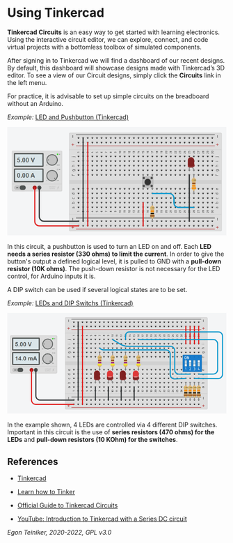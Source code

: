# Using Tinkercad

**Tinkercad Circuits** is an easy way to get started with learning electronics. 
Using the interactive circuit editor, we can explore, connect, and code virtual projects with a bottomless toolbox of simulated components.

After signing in to Tinkercad we will find a dashboard of our recent designs. 
By default, this dashboard will showcase designs made with Tinkercad’s 3D editor. 
To see a view of our Circuit designs, simply click the **Circuits** link in the left menu.

For practice, it is advisable to set up simple circuits on the breadboard without an Arduino.

_Example:_ [LED and Pushbutton (Tinkercad)](https://www.tinkercad.com/things/8kKVf82GV4V)

![LED and Pushbutton](figures/Breadboard-LED-Pushbutton.png)

In this circuit, a pushbutton is used to turn an LED on and off.
Each **LED needs a series resistor (330 ohms) to limit the current**.
In order to give the button's output a defined logical level, it is pulled to GND with a **pull-down resistor (10K ohms)**. The push-down resistor is not necessary for the LED control, for Arduino inputs it is.



A DIP switch can be used if several logical states are to be set.

_Example:_ [LEDs and DIP Switchs (Tinkercad)](https://www.tinkercad.com/things/edBOW4fxukG)

![LEDs and Switches](figures/Breadboard-LED-Switch.png)

In the example shown, 4 LEDs are controlled via 4 different DIP switches. 
Important in this circuit is the use of **series resistors (470 ohms) for the LEDs** and **pull-down resistors (10 KOhm) for the switches**.


## References

* [Tinkercad](https://www.tinkercad.com/)
* [Learn how to Tinker](https://www.tinkercad.com/learn/circuits/learning)
* [Official Guide to Tinkercad Circuits](https://blog.tinkercad.com/official-guide-to-tinkercad-circuits)
 
* [YouTube: Introduction to Tinkercad with a Series DC circuit](https://youtu.be/enoAt9dX4Dk)


*Egon Teiniker, 2020-2022, GPL v3.0* 
